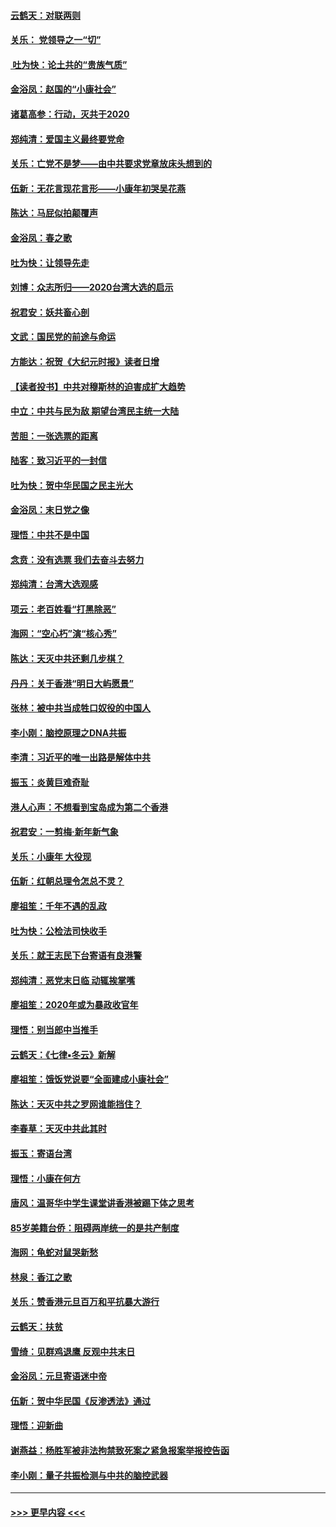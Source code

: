 #### [云鹤天：对联两则](../pages/nsc993/n11805957.md?t=01201222) 
#### [关乐： 党领导之一“切”](../pages/nsc993/n11804505.md?t=01201222) 
#### [ 吐为快：论土共的“贵族气质”](../pages/nsc993/n11804490.md?t=01201222) 
#### [金浴凤：赵国的“小康社会”](../pages/nsc993/n11804452.md?t=01201222) 
#### [诸葛高参：行动，灭共于2020](../pages/nsc993/n11804120.md?t=01201222) 
#### [郑纯清：爱国主义最终要党命](../pages/nsc993/n11802197.md?t=01201222) 
#### [关乐：亡党不是梦——由中共要求党章放床头想到的](../pages/nsc993/n11802156.md?t=01201222) 
#### [伍新：无花言现花言形——小康年初哭吴花燕](../pages/nsc993/n11800044.md?t=01201222) 
#### [陈达：马屁似拍颠覆声](../pages/nsc993/n11800010.md?t=01201222) 
#### [金浴凤：春之歌](../pages/nsc993/n11797687.md?t=01201222) 
#### [吐为快：让领导先走](../pages/nsc993/n11797512.md?t=01201222) 
#### [刘博：众志所归——2020台湾大选的启示](../pages/nsc993/n11796878.md?t=01201222) 
#### [祝君安：妖共畜心剖](../pages/nsc993/n11794273.md?t=01201222) 
#### [文武：国民党的前途与命运](../pages/nsc993/n11794198.md?t=01201222) 
#### [方能达：祝贺《大纪元时报》读者日增](../pages/nsc993/n11793807.md?t=01201222) 
#### [【读者投书】中共对穆斯林的迫害成扩大趋势](../pages/nsc993/n11791371.md?t=01201222) 
#### [中立：中共与民为敌 期望台湾民主统一大陆](../pages/nsc993/n11790392.md?t=01201222) 
#### [苦胆：一张选票的距离](../pages/nsc993/n11788914.md?t=01201222) 
#### [陆客：致习近平的一封信](../pages/nsc993/n11788867.md?t=01201222) 
#### [吐为快：贺中华民国之民主光大](../pages/nsc993/n11788618.md?t=01201222) 
#### [金浴凤：末日党之像](../pages/nsc993/n11787475.md?t=01201222) 
#### [理悟：中共不是中国](../pages/nsc993/n11787463.md?t=01201222) 
#### [念贲：没有选票  我们去奋斗去努力](../pages/nsc993/n11787398.md?t=01201222) 
#### [郑纯清：台湾大选观感](../pages/nsc993/n11786210.md?t=01201222) 
#### [项云：老百姓看“打黑除恶”](../pages/nsc993/n11785398.md?t=01201222) 
#### [海网：“空心朽”演“核心秀”](../pages/nsc993/n11783874.md?t=01201222) 
#### [陈达：天灭中共还剩几步棋？](../pages/nsc993/n11783719.md?t=01201222) 
#### [丹丹：关于香港“明日大屿愿景”](../pages/nsc993/n11783273.md?t=01201222) 
#### [张林：被中共当成牲口奴役的中国人](../pages/nsc993/n11782397.md?t=01201222) 
#### [李小刚：脑控原理之DNA共振](../pages/nsc993/n11780962.md?t=01201222) 
#### [李清：习近平的唯一出路是解体中共](../pages/nsc993/n11780866.md?t=01201222) 
#### [振玉：炎黄巨难奇耻](../pages/nsc993/n11779632.md?t=01201222) 
#### [港人心声：不想看到宝岛成为第二个香港](../pages/nsc993/n11778817.md?t=01201222) 
#### [祝君安：一剪梅‧新年新气象](../pages/nsc993/n11776340.md?t=01201222) 
#### [关乐：小康年 大役现](../pages/nsc993/n11774213.md?t=01201222) 
#### [伍新：红朝总理令怎总不灵？](../pages/nsc993/n11770813.md?t=01201222) 
#### [廖祖笙：千年不遇的乱政](../pages/nsc993/n11770373.md?t=01201222) 
#### [吐为快：公检法司快收手](../pages/nsc993/n11770359.md?t=01201222) 
#### [关乐：就王志民下台寄语有良港警](../pages/nsc993/n11769903.md?t=01201222) 
#### [郑纯清：恶党末日临 动辄挨掌嘴](../pages/nsc993/n11769356.md?t=01201222) 
#### [廖祖笙：2020年或为暴政收官年](../pages/nsc993/n11768216.md?t=01201222) 
#### [理悟：别当郎中当推手](../pages/nsc993/n11768243.md?t=01201222) 
#### [云鹤天：《七律▪冬云》新解](../pages/nsc993/n11768204.md?t=01201222) 
#### [廖祖笙：饿饭党说要“全面建成小康社会”](../pages/nsc993/n11767482.md?t=01201222) 
#### [陈达：天灭中共之罗网谁能挡住？](../pages/nsc993/n11767465.md?t=01201222) 
#### [李春草：天灭中共此其时](../pages/nsc993/n11767452.md?t=01201222) 
#### [振玉：寄语台湾](../pages/nsc993/n11767432.md?t=01201222) 
#### [理悟：小康在何方](../pages/nsc993/n11767394.md?t=01201222) 
#### [唐风：温哥华中学生课堂讲香港被踢下体之思考](../pages/nsc993/n11766848.md?t=01201222) 
#### [85岁美籍台侨：阻碍两岸统一的是共产制度](../pages/nsc993/n11765043.md?t=01201222) 
#### [海网：龟蛇对鼠哭新愁](../pages/nsc993/n11764895.md?t=01201222) 
#### [林泉：香江之歌](../pages/nsc993/n11764415.md?t=01201222) 
#### [关乐：赞香港元旦百万和平抗暴大游行](../pages/nsc993/n11764382.md?t=01201222) 
#### [云鹤天：扶贫](../pages/nsc993/n11764245.md?t=01201222) 
#### [雪绮：见群鸡退鹰  反观中共末日](../pages/nsc993/n11762112.md?t=01201222) 
#### [金浴凤：元旦寄语迷中帝](../pages/nsc993/n11761788.md?t=01201222) 
#### [伍新：贺中华民国《反渗透法》通过](../pages/nsc993/n11761994.md?t=01201222) 
#### [理悟：迎新曲](../pages/nsc993/n11761152.md?t=01201222) 
#### [谢燕益：杨胜军被非法拘禁致死案之紧急报案举报控告函](../pages/nsc993/n11756134.md?t=01201222) 
#### [李小刚：量子共振检测与中共的脑控武器](../pages/nsc993/n11754518.md?t=01201222) 

----
#### [ >>> 更早内容 <<< ](../indexes/nsc993-earlier.md)
